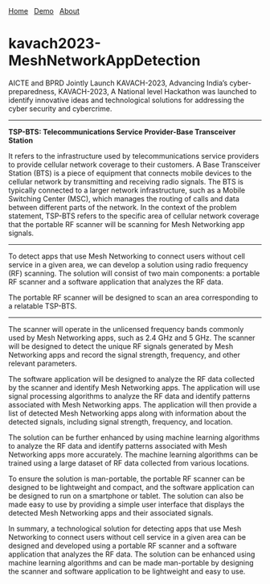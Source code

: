 <div class="notification-menu" link rel="stylesheet" href="style/style.css" text-align: center>
  <a href="README.md">Home</a>&nbsp;&nbsp;&nbsp;<a href="Demo">Demo</a>&nbsp;&nbsp;&nbsp;<a href="../about-kavach">About</a>
</div>

# kavach2023-MeshNetworkAppDetection
AICTE and BPRD Jointly Launch KAVACH-2023, Advancing India’s cyber-preparedness, KAVACH-2023, A National level Hackathon was launched to identify innovative ideas and technological solutions for addressing the cyber security and cybercrime.

---

**TSP-BTS: Telecommunications Service Provider-Base Transceiver Station**

It refers to the infrastructure used by telecommunications service providers to provide cellular network coverage to their customers. A Base Transceiver Station (BTS) is a piece of equipment that connects mobile devices to the cellular network by transmitting and receiving radio signals. The BTS is typically connected to a larger network infrastructure, such as a Mobile Switching Center (MSC), which manages the routing of calls and data between different parts of the network. In the context of the problem statement, TSP-BTS refers to the specific area of cellular network coverage that the portable RF scanner will be scanning for Mesh Networking app signals.

---

To detect apps that use Mesh Networking to connect users without cell service in a given area, we can develop a solution using radio frequency (RF) scanning. The solution will consist of two main components: a portable RF scanner and a software application that analyzes the RF data.

The portable RF scanner will be designed to scan an area corresponding to a relatable TSP-BTS.

---

The scanner will operate in the unlicensed frequency bands commonly used by Mesh Networking apps, such as 2.4 GHz and 5 GHz. The scanner will be designed to detect the unique RF signals generated by Mesh Networking apps and record the signal strength, frequency, and other relevant parameters.

The software application will be designed to analyze the RF data collected by the scanner and identify Mesh Networking apps. The application will use signal processing algorithms to analyze the RF data and identify patterns associated with Mesh Networking apps. The application will then provide a list of detected Mesh Networking apps along with information about the detected signals, including signal strength, frequency, and location.

The solution can be further enhanced by using machine learning algorithms to analyze the RF data and identify patterns associated with Mesh Networking apps more accurately. The machine learning algorithms can be trained using a large dataset of RF data collected from various locations.

To ensure the solution is man-portable, the portable RF scanner can be designed to be lightweight and compact, and the software application can be designed to run on a smartphone or tablet. The solution can also be made easy to use by providing a simple user interface that displays the detected Mesh Networking apps and their associated signals.

In summary, a technological solution for detecting apps that use Mesh Networking to connect users without cell service in a given area can be designed and developed using a portable RF scanner and a software application that analyzes the RF data. The solution can be enhanced using machine learning algorithms and can be made man-portable by designing the scanner and software application to be lightweight and easy to use.



